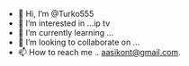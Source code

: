 - 👋 Hi, I’m @Turko555
- 👀 I’m interested in ...ip tv
- 🌱 I’m currently learning ...
- 💞️ I’m looking to collaborate on ...
- 📫 How to reach me .. aasikont@gmail.com.

<!---
Turko555/Turko555 is a ✨ special ✨ repository because its `README.md` (this file) appears on your GitHub profile.
You can click the Preview link to take a look at your changes.
--- ip tv konusunda yardim eden olursa sevinirim
